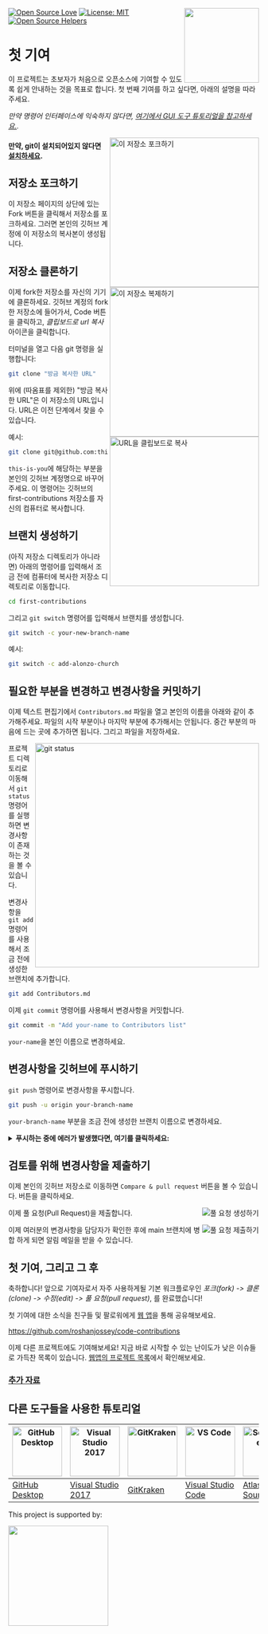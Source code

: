 [![Open Source Love](https://badges.frapsoft.com/os/v1/open-source.svg?v=103)](https://github.com/ellerbrock/open-source-badges/)
[<img align="right" width="150" src="https://firstcontributions.github.io/assets/Readme/join-slack-team.png">](https://join.slack.com/t/firstcontributors/shared_invite/zt-1hg51qkgm-Xc7HxhsiPYNN3ofX2_I8FA)
[![License: MIT](https://img.shields.io/badge/License-MIT-green.svg)](https://opensource.org/licenses/MIT)
[![Open Source Helpers](https://www.codetriage.com/roshanjossey/first-contributions/badges/users.svg)](https://www.codetriage.com/roshanjossey/first-contributions)

# 첫 기여

이 프로젝트는 초보자가 처음으로 오픈소스에 기여할 수 있도록 쉽게 안내하는 것을 목표로 합니다. 첫 번째 기여를 하고 싶다면, 아래의 설명을 따라주세요.

_만약 명령어 인터페이스에 익숙하지 않다면, [여기에서 GUI 도구 튜토리얼을 참고하세요.](#다른-도구들을-사용한-튜토리얼)._

<img align="right" width="300" src="https://firstcontributions.github.io/assets/Readme/fork.png" alt="이 저장소 포크하기" />

#### 만약, git이 설치되어있지 않다면 [설치하세요](https://docs.github.com/en/get-started/quickstart/set-up-git).

## 저장소 포크하기

이 저장소 페이지의 상단에 있는 Fork 버튼을 클릭해서 저장소를 포크하세요. 그러면 본인의 깃허브 계정에 이 저장소의 복사본이 생성됩니다.

## 저장소 클론하기

<img align="right" width="300" src="https://firstcontributions.github.io/assets/Readme/clone.png" alt="이 저장소 복제하기" />

이제 fork한 저장소를 자신의 기기에 클론하세요. 깃허브 계정의 fork한 저장소에 들어가서, Code 버튼을 클릭하고, _클립보드로 url 복사_ 아이콘을 클릭합니다.

터미널을 열고 다음 git 명령을 실행합니다:

```bash
git clone "방금 복사한 URL"
```

위에 (따옴표를 제외한) "방금 복사한 URL"은 이 저장소의 URL입니다. URL은 이전 단계에서 찾을 수 있습니다.

<img align="right" width="300" src="https://firstcontributions.github.io/assets/Readme/copy-to-clipboard.png" alt="URL을 클립보드로 복사" />

예시:

```bash
git clone git@github.com:this-is-you/first-contributions.git
```

`this-is-you`에 해당하는 부분을 본인의 깃허브 계정명으로 바꾸어주세요. 이 명령어는 깃허브의 first-contributions 저장소를 자신의 컴퓨터로 복사합니다.

## 브랜치 생성하기

(아직 저장소 디렉토리가 아니라면) 아래의 명령어를 입력해서 조금 전에 컴퓨터에 복사한 저장소 디렉토리로 이동합니다.

```bash
cd first-contributions
```

그리고 `git switch` 명령어를 입력해서 브랜치를 생성합니다.

```bash
git switch -c your-new-branch-name
```

예시:

```bash
git switch -c add-alonzo-church
```

## 필요한 부분을 변경하고 변경사항을 커밋하기

이제 텍스트 편집기에서 `Contributors.md` 파일을 열고 본인의 이름을 아래와 같이 추가해주세요. 파일의 시작 부분이나 마지막 부분에 추가해서는 안됩니다. 중간 부분의 마음에 드는 곳에 추가하면 됩니다. 그리고 파일을 저장하세요.

<img align="right" width="450" src="https://firstcontributions.github.io/assets/Readme/git-status.png" alt="git status" />

프로젝트 디렉토리로 이동해서 `git status` 명령어를 실행하면 변경사항이 존재하는 것을 볼 수 있습니다.

변경사항을 `git add` 명령어를 사용해서 조금 전에 생성한 브랜치에 추가합니다.

```bash
git add Contributors.md
```

이제 `git commit` 명령어를 사용해서 변경사항을 커밋합니다.

```bash
git commit -m "Add your-name to Contributors list"
```

`your-name`을 본인 이름으로 변경하세요.

## 변경사항을 깃허브에 푸시하기

`git push` 명령어로 변경사항을 푸시합니다.

```bash
git push -u origin your-branch-name
```

`your-branch-name` 부분을 조금 전에 생성한 브랜치 이름으로 변경하세요.

<details>
<summary> <strong>푸시하는 중에 에러가 발생했다면, 여기를 클릭하세요:</strong> </summary>

- ### Authentication Error
     <pre>remote: Support for password authentication was removed on August 13, 2021. Please use a personal access token instead.
  remote: Please see https://github.blog/2020-12-15-token-authentication-requirements-for-git-operations/ for more information.
  fatal: Authentication failed for 'https://github.com/<your-username>/first-contributions.git/'</pre>
  [깃허브 튜토리얼](https://docs.github.com/en/authentication/connecting-to-github-with-ssh/adding-a-new-ssh-key-to-your-github-account)로 이동해서 본인의 계정에 SSH key 생성 및 설정에 대한 정보를 얻을 수 있습니다.

</details>

## 검토를 위해 변경사항을 제출하기

이제 본인의 깃허브 저장소로 이동하면 `Compare & pull request` 버튼을 볼 수 있습니다. 버튼을 클릭하세요.

<img style="float: right;" src="https://firstcontributions.github.io/assets/Readme/compare-and-pull.png" alt="풀 요청
생성하기" />

이제 풀 요청(Pull Request)을 제출합니다.

<img style="float: right;" src="https://firstcontributions.github.io/assets/Readme/submit-pull-request.png" alt="풀 요청 제출하기"
/>

이제 여러분의 변경사항을 담당자가 확인한 후에 main 브랜치에 병합 하게 되면 알림 메일을 받을 수 있습니다.

## 첫 기여, 그리고 그 후

축하합니다! 앞으로 기여자로서 자주 사용하게될 기본 워크플로우인 _포크(fork) -> 클론(clone) -> 수정(edit) -> 풀 요청(pull request)_, 를 완료했습니다!

첫 기여에 대한 소식을 친구들 및 팔로워에게 [웹 앱](https://firstcontributions.github.io/#social-share)을 통해 공유해보세요.

https://github.com/roshanjossey/code-contributions

이제 다른 프로젝트에도 기여해보세요! 지금 바로 시작할 수 있는 난이도가 낮은 이슈들로 가득찬 목록이 있습니다. [웹앱의 프로젝트 목록](https://firstcontributions.github.io/#project-list)에서 확인해보세요.

### [추가 자료](../additional-material/translations/Korean/additional-material.ko.md)

## 다른 도구들을 사용한 튜토리얼

| <a href="gui-tool-tutorials/github-desktop-tutorial.md"><img alt="GitHub Desktop" src="https://desktop.github.com/images/desktop-icon.svg" width="100"></a> | <a href="gui-tool-tutorials/github-windows-vs2017-tutorial.md"><img alt="Visual Studio 2017" src="https://upload.wikimedia.org/wikipedia/commons/c/cd/Visual_Studio_2017_Logo.svg" width="100"></a> | <a href="gui-tool-tutorials/gitkraken-tutorial.md"><img alt="GitKraken" src="https://firstcontributions.github.io/assets/gui-tool-tutorials/gitkraken-tutorial/gk-icon.png" width="100"></a> | <a href="gui-tool-tutorials/github-windows-vs-code-tutorial.md"><img alt="VS Code" src="https://upload.wikimedia.org/wikipedia/commons/2/2d/Visual_Studio_Code_1.18_icon.svg" width=100></a> | <a href="gui-tool-tutorials/sourcetree-macos-tutorial.md"><img alt="Sourcetree App" src="https://wac-cdn.atlassian.com/dam/jcr:81b15cde-be2e-4f4a-8af7-9436f4a1b431/Sourcetree-icon-blue.svg" width=100></a> | <a href="gui-tool-tutorials/github-windows-intellij-tutorial.md"><img alt="IntelliJ IDEA" src="https://upload.wikimedia.org/wikipedia/commons/thumb/9/9c/IntelliJ_IDEA_Icon.svg/512px-IntelliJ_IDEA_Icon.svg.png" width=100></a> |
| ----------------------------------------------------------------------------------------------------------------------------------------------------------- | --------------------------------------------------------------------------------------------------------------------------------------------------------------------------------------------------- | -------------------------------------------------------------------------------------------------------------------------------------------------------------------------------------------- | -------------------------------------------------------------------------------------------------------------------------------------------------------------------------------------------- | ------------------------------------------------------------------------------------------------------------------------------------------------------------------------------------------------------------ | -------------------------------------------------------------------------------------------------------------------------------------------------------------------------------------------------------------------------------- |
| [GitHub Desktop](gui-tool-tutorials/github-desktop-tutorial.md)                                                                                             | [Visual Studio 2017](gui-tool-tutorials/github-windows-vs2017-tutorial.md)                                                                                                                          | [GitKraken](gui-tool-tutorials/gitkraken-tutorial.md)                                                                                                                                        | [Visual Studio Code](gui-tool-tutorials/github-windows-vs-code-tutorial.md)                                                                                                                  | [Atlassian Sourcetree](gui-tool-tutorials/sourcetree-macos-tutorial.md)                                                                                                                                      | [IntelliJ IDEA](gui-tool-tutorials/github-windows-intellij-tutorial.md)                                                                                                                                                          |

<p>This project is supported by:</p>
<p>
  <a href="https://www.digitalocean.com/">
    <img src="https://opensource.nyc3.cdn.digitaloceanspaces.com/attribution/assets/SVG/DO_Logo_horizontal_blue.svg" width="201px">
  </a>
</p>
